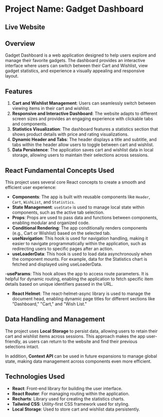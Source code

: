 # Project Name: Gadget Dashboard

## Live Website

## Overview

Gadget Dashboard is a web application designed to help users explore and manage their favorite gadgets. The dashboard provides an interactive interface where users can switch between their Cart and Wishlist, view gadget statistics, and experience a visually appealing and responsive layout.

## Features

1. **Cart and Wishlist Management**: Users can seamlessly switch between viewing items in their cart and wishlist.
2. **Responsive and Interactive Dashboard**: The website adapts to different screen sizes and provides an engaging experience with clickable tabs and components.
3. **Statistics Visualization**: The dashboard features a statistics section that shows product details with price and rating visualizations.
4. **Dynamic Header and Tabs**: The header displays a title and subtitle, and tabs within the header allow users to toggle between cart and wishlist.
5. **Data Persistence**: The application saves cart and wishlist data in local storage, allowing users to maintain their selections across sessions.

## React Fundamental Concepts Used

This project uses several core React concepts to create a smooth and efficient user experience:

- **Components**: The app is built with reusable components like `Header`, `Cart`, `WishList`, and `Statistics`.
- **State Management**: `useState` is used to manage local state within components, such as the active tab selection.
- **Props**: Props are used to pass data and functions between components, enabling modular and organized code.
- **Conditional Rendering**: The app conditionally renders components (e.g., Cart or Wishlist) based on the selected tab.
- **useNavigation**:
 This hook is used for navigation handling, making it easier to navigate programmatically within the application, such as redirecting users to specific pages after an action.
- **useLoaderData**: This hook is used to load data asynchronously when the component mounts. For example, data for the Statistics chart is fetched and displayed using useLoaderData.

-**useParams**: This hook allows the app to access route parameters. It is helpful for dynamic routing, enabling the application to fetch specific item details based on unique identifiers passed in the URL.

- **React Helmet**: The react-helmet-async library is used to manage the document head, enabling dynamic page titles for different sections like "Dashboard," "Cart," and "Wish List."

## Data Handling and Management

The project uses **Local Storage** to persist data, allowing users to retain their cart and wishlist items across sessions. This approach makes the app user-friendly, as users can return to the website and find their previous selections intact.

In addition, **Context API** can be used in future expansions to manage global state, making data management across components even more efficient.








## Technologies Used

- **React**: Front-end library for building the user interface.
- **React Router**: For managing routing within the application.
- **Recharts**: Library used for creating the statistics charts.
- **Tailwind CSS**: Utility-first CSS framework used for styling.
- **Local Storage**: Used to store cart and wishlist data persistently.

